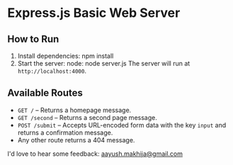 # Express.js Basic Web Server

## How to Run

1. Install dependencies: npm install
2. Start the server: node: node server.js
   The server will run at `http://localhost:4000`.

## Available Routes

- `GET /` – Returns a homepage message.
- `GET /second` – Returns a second page message.
- `POST /submit` – Accepts URL-encoded form data with the key `input` and returns a confirmation message.
- Any other route returns a 404 message.

I'd love to hear some feedback: aayush.makhija@gmail.com
